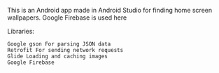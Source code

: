 This is an Android app made in Android Studio for finding home screen wallpapers.
Google Firebase is used here

Libraries:

    Google gson For parsing JSON data
    Retrofit For sending network requests
    Glide Loading and caching images
    Google Firebase
